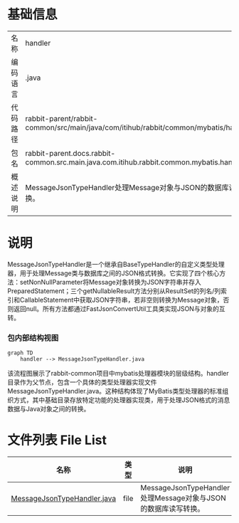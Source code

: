 # 基础信息

|      |      |
|------|------|
| 名称 | handler |
| 编码语言 | .java |
| 代码路径 | rabbit-parent/rabbit-common/src/main/java/com/itihub/rabbit/common/mybatis/handler |
| 包名 | rabbit-parent.docs.rabbit-common.src.main.java.com.itihub.rabbit.common.mybatis.handler |
| 概述说明 | MessageJsonTypeHandler处理Message对象与JSON的数据库读写转换。 |

# 说明

MessageJsonTypeHandler是一个继承自BaseTypeHandler的自定义类型处理器，用于处理Message类与数据库之间的JSON格式转换。它实现了四个核心方法：setNonNullParameter将Message对象转换为JSON字符串并存入PreparedStatement；三个getNullableResult方法分别从ResultSet的列名/列索引和CallableStatement中获取JSON字符串，若非空则转换为Message对象，否则返回null。所有方法都通过FastJsonConvertUtil工具类实现JSON与对象的互转。


### 包内部结构视图

```mermaid
graph TD
    handler --> MessageJsonTypeHandler.java
```

该流程图展示了rabbit-common项目中mybatis处理器模块的层级结构。handler目录作为父节点，包含一个具体的类型处理器实现文件MessageJsonTypeHandler.java。这种结构体现了MyBatis类型处理器的标准组织方式，其中基础目录存放特定功能的处理器实现类，用于处理JSON格式的消息数据与Java对象之间的转换。

# 文件列表 File List

| 名称   | 类型  | 说明 |
|-------|------|-------------|
| [MessageJsonTypeHandler.java](MessageJsonTypeHandler.md) | file | MessageJsonTypeHandler处理Message对象与JSON的数据库读写转换。 |


